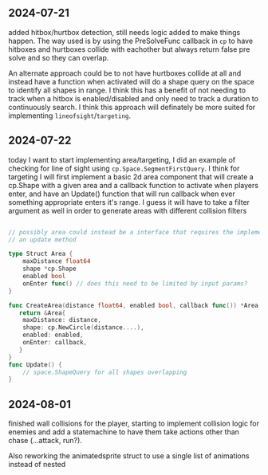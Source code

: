 ## 2024-07-21

added hitbox/hurtbox detection, still needs logic added to make things happen.
The way used is by using the PreSolveFunc callback in `cp` to have hitboxes and hurtboxes
collide with eachother but always return false pre solve and so they can overlap.

An alternate approach could be to not have hurtboxes collide at all and instead 
have a function when activated will do a shape query on the space to identify all
shapes in range. I think this has a benefit of not needing to track when a hitbox is enabled/disabled
and only need to track a duration to continuously search. I think this approach will definately be more
suited for implementing `lineofsight`/`targeting`.


## 2024-07-22

today I want to start implementing area/targeting, I did an example of checking for line of sight
using `cp.Space.SegmentFirstQuery`. I think for targeting I will first implement a basic 2d area component
that will create a cp.Shape with a given area and a callback function to activate when players enter, and have an Update()
function that will run callback when ever something appropriate enters it's range. I guess it will have to take a filter argument 
as well in order to generate areas with different collision filters
```go

// possibly area could instead be a interface that requires the implementation of 
// an update method

type Struct Area {
    maxDistance float64
    shape *cp.Shape
    enabled bool
    onEnter func() // does this need to be limited by input params?
}

func CreateArea(distance float64, enabled bool, callback func()) *Area {
   return &Area{
    maxDistance: distance,
    shape: cp.NewCircle(distance....),
    enabled: enabled,
    onEnter: callback,
   }
}
func Update() {
    // space.ShapeQuery for all shapes overlapping
}

```


## 2024-08-01
finished wall collisions for the player, starting to implement 
collision logic for enemies and add a statemachine to have them take actions other
than chase (...attack, run?).

Also reworking the animatedsprite struct to use a single list of animations instead of nested
